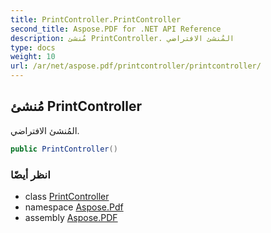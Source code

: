 ```yaml
---
title: PrintController.PrintController
second_title: Aspose.PDF for .NET API Reference
description: مُنشئ PrintController. المُنشئ الافتراضي
type: docs
weight: 10
url: /ar/net/aspose.pdf/printcontroller/printcontroller/
---
```

## مُنشئ PrintController

المُنشئ الافتراضي.

```csharp
public PrintController()
```

### انظر أيضًا

* class [PrintController](../)
* namespace [Aspose.Pdf](../../../aspose.pdf/)
* assembly [Aspose.PDF](../../../)